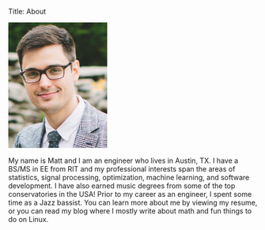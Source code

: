 Title: About

<img src="/images/Matt-Krol_Selfie.jpg" alt="Matt Krol" style="width: 200px">

My name is Matt and I am an engineer who lives in Austin, TX. I have a BS/MS in EE from RIT and my professional interests span the areas of statistics, signal processing, optimization, machine learning, and software development. I have also earned music degrees from some of the top conservatories in the USA! Prior to my career as an engineer, I spent some time as a Jazz bassist. You can learn more about me by viewing my resume, or you can read my blog where I mostly write about math and fun things to do on Linux.
